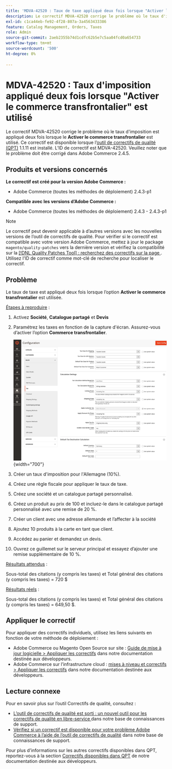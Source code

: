 ```yaml
---
title: 'MDVA-42520 : Taux de taxe appliqué deux fois lorsque "Activer le commerce transfrontalier" est utilisé'
description: Le correctif MDVA-42520 corrige le problème où le taux d'imposition est appliqué deux fois lorsque l'option **Activer le commerce transfrontalier** est utilisée. Ce correctif est disponible lorsque l’[outil de correctifs de qualité (QPT)](/help/announcements/adobe-commerce-announcements/magento-quality-patches-released-new-tool-to-self-serve-quality-patches.md) 1.1.11 est installé. L’ID de correctif est MDVA-42520. Veuillez noter que le problème doit être corrigé dans Adobe Commerce 2.4.5.
exl-id: c1ca44eb-fe92-4f28-807a-3a4563433386
feature: Catalog Management, Orders, Taxes
role: Admin
source-git-commit: 2aeb2355b74d1cdfc62b5e7c5aa04fcd0a654733
workflow-type: tm+mt
source-wordcount: '500'
ht-degree: 0%

---
```


# MDVA-42520 : Taux d&#39;imposition appliqué deux fois lorsque &quot;Activer le commerce transfrontalier&quot; est utilisé

Le correctif MDVA-42520 corrige le problème où le taux d&#39;imposition est appliqué deux fois lorsque le **Activer le commerce transfrontalier** est utilisé. Ce correctif est disponible lorsque l’[outil de correctifs de qualité (QPT)](/help/announcements/adobe-commerce-announcements/magento-quality-patches-released-new-tool-to-self-serve-quality-patches.md) 1.1.11 est installé. L’ID de correctif est MDVA-42520. Veuillez noter que le problème doit être corrigé dans Adobe Commerce 2.4.5.

## Produits et versions concernés

**Le correctif est créé pour la version Adobe Commerce :**

* Adobe Commerce (toutes les méthodes de déploiement) 2.4.3-p1

**Compatible avec les versions d’Adobe Commerce :**

* Adobe Commerce (toutes les méthodes de déploiement) 2.4.3 - 2.4.3-p1

>[!NOTE]
>
>Le correctif peut devenir applicable à d’autres versions avec les nouvelles versions de l’outil de correctifs de qualité. Pour vérifier si le correctif est compatible avec votre version Adobe Commerce, mettez à jour le package `magento/quality-patches` vers la dernière version et vérifiez la compatibilité sur la [[!DNL Quality Patches Tool] : recherchez des correctifs sur la page ](https://experienceleague.adobe.com/tools/commerce-quality-patches/index.html). Utilisez l’ID de correctif comme mot-clé de recherche pour localiser le correctif.

## Problème

Le taux de taxe est appliqué deux fois lorsque l’option **Activer le commerce transfrontalier** est utilisée.

<u>Étapes à reproduire</u> :

1. Activez **Société**, **Catalogue partagé** et **Devis**
1. Paramétrez les taxes en fonction de la capture d&#39;écran. Assurez-vous d’activer l’option **Commerce transfrontalier**.

   ![Paramètres de taxe](/help/support-tools/patches-available-in-qpt-tool/assets/tax_settings_1.png){width="700"}

1. Créer un taux d&#39;imposition pour l&#39;Allemagne (10%).
1. Créez une règle fiscale pour appliquer le taux de taxe.
1. Créez une société et un catalogue partagé personnalisé.
1. Créez un produit au prix de 100 et incluez-le dans le catalogue partagé personnalisé avec une remise de 20 %.
1. Créer un client avec une adresse allemande et l’affecter à la société
1. Ajoutez 10 produits à la carte en tant que client.
1. Accédez au panier et demandez un devis.
1. Ouvrez ce guillemet sur le serveur principal et essayez d’ajouter une remise supplémentaire de 10 %.

<u>Résultats attendus</u> :

Sous-total des citations (y compris les taxes) et Total général des citations (y compris les taxes) = 720 $

<u>Résultats réels</u> :

Sous-total des citations (y compris les taxes) et Total général des citations (y compris les taxes) = 649,50 $.

## Appliquer le correctif

Pour appliquer des correctifs individuels, utilisez les liens suivants en fonction de votre méthode de déploiement :

* Adobe Commerce ou Magento Open Source sur site : [Guide de mise à jour logicielle > Appliquer les correctifs](https://experienceleague.adobe.com/en/docs/commerce-operations/tools/quality-patches-tool/usage) dans notre documentation destinée aux développeurs.
* Adobe Commerce sur l’infrastructure cloud : [mises à niveau et correctifs > Appliquer les correctifs](https://experienceleague.adobe.com/en/docs/commerce-cloud-service/user-guide/develop/upgrade/apply-patches) dans notre documentation destinée aux développeurs.

## Lecture connexe

Pour en savoir plus sur l’outil Correctifs de qualité, consultez :

* [ L’outil de correctifs de qualité est sorti : un nouvel outil pour les correctifs de qualité en libre-service ](/help/announcements/adobe-commerce-announcements/magento-quality-patches-released-new-tool-to-self-serve-quality-patches.md) dans notre base de connaissances de support.
* [Vérifiez si un correctif est disponible pour votre problème Adobe Commerce à l’aide de l’outil de correctifs de qualité](/help/support-tools/patches-available-in-qpt-tool/check-patch-for-magento-issue-with-magento-quality-patches.md) dans notre base de connaissances de support.

Pour plus d’informations sur les autres correctifs disponibles dans QPT, reportez-vous à la section [Correctifs disponibles dans QPT](https://experienceleague.adobe.com/tools/commerce-quality-patches/index.html) de notre documentation destinée aux développeurs.

